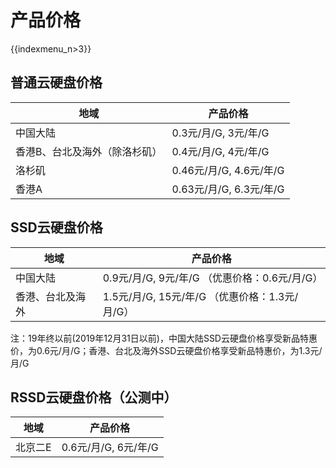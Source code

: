# 产品价格

{{indexmenu_n>3}}

## 普通云硬盘价格

| 地域              | 产品价格                |
| --------------- | ------------------- |
| 中国大陆            | 0.3元/月/G, 3元/年/G    |
| 香港B、台北及海外（除洛杉矶） | 0.4元/月/G, 4元/年/G    |
| 洛杉矶             | 0.46元/月/G, 4.6元/年/G |
| 香港A             | 0.63元/月/G, 6.3元/年/G |

## SSD云硬盘价格

| 地域       | 产品价格                              |
| -------- | --------------------------------- |
| 中国大陆     | 0.9元/月/G, 9元/年/G （优惠价格：0.6元/月/G）  |
| 香港、台北及海外 | 1.5元/月/G, 15元/年/G （优惠价格：1.3元/月/G） |

注：19年终以前(2019年12月31日以前)，中国大陆SSD云硬盘价格享受新品特惠价，为0.6元/月/G；香港、台北及海外SSD云硬盘价格享受新品特惠价，为1.3元/月/G

## RSSD云硬盘价格（公测中）

| 地域   | 产品价格             |
| ---- | ---------------- |
| 北京二E | 0.6元/月/G, 6元/年/G |

